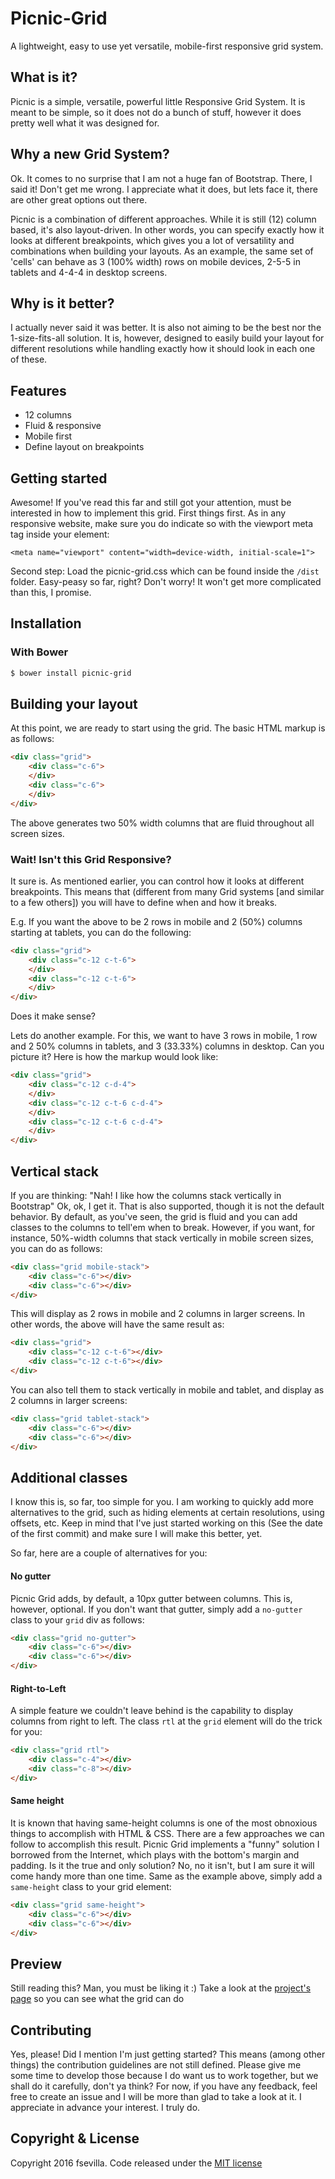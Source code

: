 # Picnic-Grid
A lightweight, easy to use yet versatile, mobile-first responsive grid system. 


## What is it?
Picnic is a simple, versatile, powerful little Responsive Grid System. 
It is meant to be simple, so it does not do a bunch of stuff, however it does pretty well what it was designed for. 

## Why a new Grid System?
Ok. It comes to no surprise that I am not a huge fan of Bootstrap. There, I said it! Don't get me wrong. I appreciate what it does, but lets face it, there are other great options out there. 

Picnic is a combination of different approaches. While it is still (12) column based, it's also layout-driven. In other words, you can specify exactly how it looks at different breakpoints, which gives you a lot of versatility and combinations when building your layouts. As an example, the same set of 'cells' can behave as 3 (100% width) rows on mobile devices, 2-5-5 in tablets and 4-4-4 in desktop screens. 

## Why is it better?
I actually never said it was better. It is also not aiming to be the best nor the 1-size-fits-all solution. 
It is, however, designed to easily build your layout for different resolutions while handling exactly how it should look in each one of these. 

## Features
* 12 columns
* Fluid & responsive
* Mobile first
* Define layout on breakpoints

## Getting started
Awesome! If you've read this far and still got your attention, must be interested in how to implement this grid. 
First things first. As in any responsive website, make sure you do indicate so with the viewport meta tag inside your <head> element:
```
<meta name="viewport" content="width=device-width, initial-scale=1">
```

Second step: Load the picnic-grid.css which can be found inside the `/dist` folder. Easy-peasy so far, right?
Don't worry! It won't get more complicated than this, I promise. 

## Installation

### With Bower
```sh
$ bower install picnic-grid
```


## Building your layout
At this point, we are ready to start using the grid. The basic HTML markup is as follows:

```html
<div class="grid">
    <div class="c-6">
    </div>
    <div class="c-6">
    </div>
</div>
```

The above generates two 50% width columns that are fluid throughout all screen sizes. 

### Wait! Isn't this Grid Responsive?
It sure is. As mentioned earlier, you can control how it looks at different breakpoints. 
This means that (different from many Grid systems [and similar to a few others]) you will have to define when and how it breaks. 

E.g. If you want the above to be 2 rows in mobile and 2 (50%) columns starting at tablets, you can do the following: 
```html
<div class="grid">
    <div class="c-12 c-t-6">
    </div>
    <div class="c-12 c-t-6">
    </div>
</div>
```

Does it make sense?

Lets do another example. For this, we want to have 3 rows in mobile, 1 row and 2 50% columns in tablets, and 3 (33.33%) columns in desktop. Can you picture it?
Here is how the markup would look like:
```html
<div class="grid">
    <div class="c-12 c-d-4">
    </div>
    <div class="c-12 c-t-6 c-d-4">
    </div>
    <div class="c-12 c-t-6 c-d-4">
    </div>
</div>
```

## Vertical stack

If you are thinking: "Nah! I like how the columns stack vertically in Bootstrap" Ok, ok, I get it. That is also supported, though it is not the default behavior. By default, as you've seen, the grid is fluid and you can add classes to the columns to tell'em when to break. However, if you want, for instance, 50%-width columns that stack vertically in mobile screen sizes, you can do as follows:

```html
<div class="grid mobile-stack">
    <div class="c-6"></div>
    <div class="c-6"></div>
</div>
```

This will display as 2 rows in mobile and 2 columns in larger screens. In other words, the above will have the same result as: 

```html
<div class="grid">
    <div class="c-12 c-t-6"></div>
    <div class="c-12 c-t-6"></div>
</div>
```

You can also tell them to stack vertically in mobile and tablet, and display as 2 columns in larger screens:

```html
<div class="grid tablet-stack">
    <div class="c-6"></div>
    <div class="c-6"></div>
</div>
```


## Additional classes

I know this is, so far, too simple for you. I am working to quickly add more alternatives to the grid, such as hiding elements at certain resolutions, using offsets, etc. Keep in mind that I've just started working on this (See the date of the first commit) and make sure I will make this better, yet. 

So far, here are a couple of alternatives for you:
#### No gutter
Picnic Grid adds, by default, a 10px gutter between columns. This is, however, optional. If you don't want that gutter, simply add a `no-gutter` class to your `grid` div as follows:

```html
<div class="grid no-gutter">
    <div class="c-6"></div>
    <div class="c-6"></div>
</div>
```

#### Right-to-Left
A simple feature we couldn't leave behind is the capability to display columns from right to left. The class `rtl` at the `grid` element will do the trick for you:
```html
<div class="grid rtl">
    <div class="c-4"></div>
    <div class="c-8"></div>
</div>
```

#### Same height
It is known that having same-height columns is one of the most obnoxious things to accomplish with HTML & CSS. 
There are a few approaches we can follow to accomplish this result. Picnic Grid implements a "funny" solution I borrowed from the Internet, which plays with the bottom's margin and padding. 
Is it the true and only solution? No, no it isn't, but I am sure it will come handy more than one time. 
Same as the example above, simply add a `same-height` class to your grid element:
```html
<div class="grid same-height">
    <div class="c-6"></div>
    <div class="c-6"></div>
</div>
```

## Preview
Still reading this? Man, you must be liking it :) Take a look at the [project's page](https://fsevilla.github.com/Picnic-Grid/) so you can see what the grid can do


## Contributing
Yes, please! Did I mention I'm just getting started? This means (among other things) the contribution guidelines are not still defined. Please give me some time to develop those because I do want us to work together, but we shall do it carefully, don't ya think? For now, if you have any feedback, feel free to create an issue and I will be more than glad to take a look at it. 
I appreciate in advance your interest. I truly do. 


## Copyright & License
Copyright 2016 fsevilla. Code released under the [MIT license](https://github.com/fsevilla/Picnic-Grid/blob/master/LICENSE)